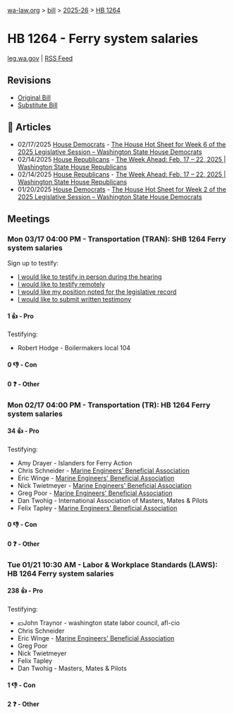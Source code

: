 [wa-law.org](/) > [bill](/bill/) > [2025-26](/bill/2025-26/) > [HB 1264](/bill/2025-26/hb/1264/)

# HB 1264 - Ferry system salaries
[leg.wa.gov](https://app.leg.wa.gov/billsummary?BillNumber=1264&Year=2025&Initiative=false) | [RSS Feed](./rss.xml)

## Revisions
* [Original Bill](1/)
* [Substitute Bill](S/)

## 📰 Articles
* 02/17/2025 [House Democrats](/org/house_democrats/) - [The House Hot Sheet for Week 6 of the 2025 Legislative Session – Washington State House Democrats](https://housedemocrats.wa.gov/blog/2025/02/17/the-house-hot-sheet-for-week-6-of-the-2025-legislative-session/#:~:text=HB%201264)
* 02/14/2025 [House Republicans](/org/house_republicans/) - [The Week Ahead: Feb. 17 – 22, 2025 | Washington State House Republicans](http://houserepublicans.wa.gov/week/the-week-ahead-feb-17-22-2025/#:~:text=HB%201264)
* 02/14/2025 [House Republicans](/org/house_republicans/) - [The Week Ahead: Feb. 17 – 22, 2025 | Washington State House Republicans](https://houserepublicans.wa.gov/week/the-week-ahead-feb-17-22-2025/#:~:text=HB%201264)
* 01/20/2025 [House Democrats](/org/house_democrats/) - [The House Hot Sheet for Week 2 of the 2025 Legislative Session – Washington State House Democrats](https://housedemocrats.wa.gov/blog/2025/01/20/the-house-hot-sheet-for-week-2-of-the-2025-legislative-session/#:~:text=HB%201264)

## Meetings
### Mon 03/17 04:00 PM - Transportation (TRAN): SHB 1264 Ferry system salaries
Sign up to testify:
* [I would like to testify in person during the hearing](https://app.leg.wa.gov/csi/Testifier/Add?chamber=House&mId=33051&aId=165844&caId=26434&tId=1)
* [I would like to testify remotely](https://app.leg.wa.gov/csi/Testifier/Add?chamber=House&mId=33051&aId=165844&caId=26434&tId=2)
* [I would like my position noted for the legislative record](https://app.leg.wa.gov/csi/Testifier/Add?chamber=House&mId=33051&aId=165844&caId=26434&tId=3)
* [I would like to submit written testimony](https://app.leg.wa.gov/csi/Testifier/Add?chamber=House&mId=33051&aId=165844&caId=26434&tId=4)

#### 1 👍 - Pro
Testifying:
* Robert Hodge - Boilermakers local 104

#### 0 👎 - Con

#### 0 ❓ - Other

### Mon 02/17 04:00 PM - Transportation (TR): HB 1264 Ferry system salaries
#### 34 👍 - Pro
Testifying:
* Amy Drayer - Islanders for Ferry Action
* Chris Schneider - [Marine Engineers' Beneficial Association](/org/marine_engineers'_beneficial_association/)
* Eric Winge - [Marine Engineers' Beneficial Association](/org/marine_engineers'_beneficial_association/)
* Nick Twietmeyer - [Marine Engineers' Beneficial Association](/org/marine_engineers'_beneficial_association/)
* Greg Poor - [Marine Engineers' Beneficial Association](/org/marine_engineers'_beneficial_association/)
* Dan Twohig - International Association of Masters, Mates & Pilots
* Felix Tapley - [Marine Engineers' Beneficial Association](/org/marine_engineers'_beneficial_association/)

#### 0 👎 - Con

#### 0 ❓ - Other

### Tue 01/21 10:30 AM - Labor & Workplace Standards (LAWS): HB 1264 Ferry system salaries
#### 238 👍 - Pro
Testifying:
* 💵John Traynor - washington state labor council, afl-cio
* Chris Schneider
* Eric Winge - [Marine Engineers' Beneficial Association](/org/marine_engineers'_beneficial_association/)
* Greg Poor
* Nick Twietmeyer
* Felix Tapley
* Dan Twohig - Masters, Mates & Pilots

#### 1 👎 - Con

#### 2 ❓ - Other
